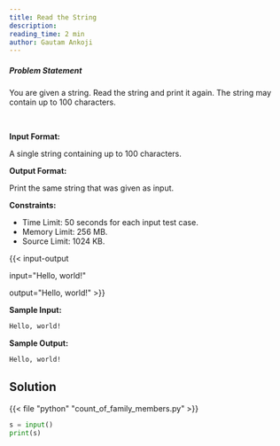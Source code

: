 ```yaml
---
title: Read the String
description:
reading_time: 2 min
author: Gautam Ankoji
---
```


##### Problem Statement

You are given a string. Read the string and print it again. The string may
contain up to 100 characters.

</br>

**Input Format:**

A single string containing up to 100 characters.

**Output Format:**

Print the same string that was given as input.

**Constraints:**

* Time Limit: 50 seconds for each input test case.
* Memory Limit: 256 MB.
* Source Limit: 1024 KB.

{{< input-output

input="Hello, world!"

output="Hello, world!" >}}

**Sample Input:**

```txt
Hello, world!
```

**Sample Output:**

```txt
Hello, world!
```

## Solution

<!-- **Approach:** -->

{{< file "python" "count_of_family_members.py" >}}

```py
s = input()
print(s)
```
